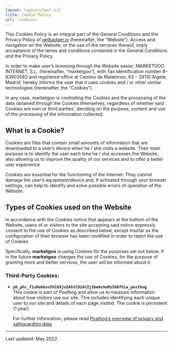 ```yaml
---
layout: layouts/text.njk
title: Cookie Policy
url: /cookies/
---
```


This Cookies Policy is an integral part of the General Conditions and the
Privacy Policy of [getbadger.io](https://getbadger.io) (hereinafter, the
“Website“). Access and navigation on the Website, or the use of the services
thereof, imply acceptance of the terms and conditions contained in the General
Conditions and the Privacy Policy.

In order to make user’s browsing through the Website easier, MARKETGOO INTERNET,
S.L. (hereinafter, “marketgoo“), with Tax Identification number B-83903583 and
registered office at Camino de Malatones, 63 – 28110 Algete, Madrid, hereby
informs the user that it uses cookies and / or other similar technologies
(hereinafter, the “Cookies“).

In any case, marketgoo is controlling the Cookies and the processing of the data
obtained through the Cookies themselves, regardless of whether said Cookies are
own or third parties’, deciding on the purpose, content and use of the
processing of the information collected.

## What is a Cookie?

Cookies are files that contain small amounts of information that are downloaded
to a user’s device when he / she visits a website. Their main purpose is to
identify the user each time he / she accesses the Website, also allowing us to
improve the quality of our services and to offer a better user experience.

Cookies are essential for the functioning of the Internet. They cannot damage
the user’s equipment/device and, if activated through your browser settings, can
help to identify and solve possible errors of operation of the Website.

## Types of Cookies used on the Website

In accordance with the Cookies notice that appears at the bottom of the Website,
users of or visitors to the site accepting said notice expressly consent to the
use of Cookies as described below, except insofar as the configuration of their
browser has been modified in order to reject the use of Cookies.

Specifically, **marketgoo** is using Cookies for the purposes set out below. If
in the future **marketgoo** changes the use of Cookies, for the purpose of
granting more and better services, the user will be informed about it.

### Third-Party Cookies:

- **`ph_phc_f1vHo6kov5hIA9juZAhtCD2ACZj2be6sXoMz5GKfhia_posthog`**\
  This cookie is part of Posthog and allow us to measure information about how
  visitors use our site. This includes identifying each unique user to our site
  and details of each page visited. The cookie is persistent (1 year).

  For further information, please read
  [Posthog’s overview of privacy and safeguarding data](https://posthog.com/privacy).

---

Last updated: May 2022
